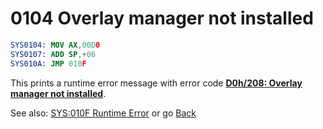# 0104 Overlay manager not installed

```nasm
SYS0104: MOV AX,00D0
SYS0107: ADD SP,+06
SYS010A: JMP 010F
```

This prints a runtime error message with error code **[D0h/208: Overlay manager not installed](ERROR-CODES.md)**.

See also: [SYS:010F Runtime Error](010C-INT00H.md) or go [Back](../README.md)